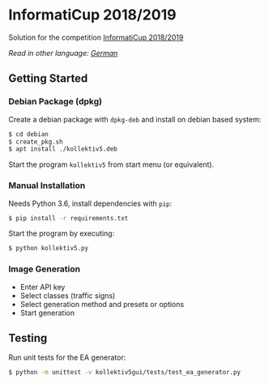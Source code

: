 # InformatiCup 2018/2019
Solution for the competition [InformatiCup 2018/2019](https://gi.de/informaticup/) 

*Read in other language: [German](https://github.com/MateRyze/InformatiCup-2019/blob/master/README.de.md)*

## Getting Started

### Debian Package (dpkg)

Create a debian package with `dpkg-deb` and install on debian based system:

```sh
$ cd debian
$ create_pkg.sh
$ apt install ./kollektiv5.deb
```
Start the program `kollektiv5` from start menu (or equivalent).
### Manual Installation

Needs Python 3.6, install dependencies with `pip`:

```sh
$ pip install -r requirements.txt
```
Start the program by executing:

```sh
$ python kollektiv5.py
```
### Image Generation

* Enter API key
* Select classes (traffic signs)
* Select generation method and presets or options
* Start generation

## Testing
Run unit tests for the EA generator: 
```sh
$ python -m unittest -v kollektiv5gui/tests/test_ea_generator.py
```


